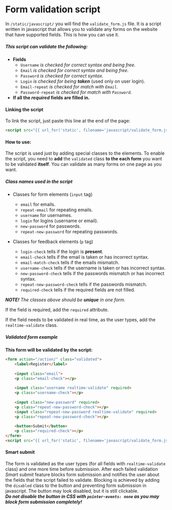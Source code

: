 # Form validation script

In `/static/javascript/` you will find the `validate_form.js` file. 
It is a script written in javascript that allows you to validate any forms on the website that have supported fields.
This is how you can use it.

##### This script can validate the following:
* **Fields**
  * `Username` _is checked for correct syntax and being free._
  * `Email` _is checked for correct syntax and being free._
  * `Password` _is checked for correct syntax._
  * `Login` _is checked for being **taken**_ (used only on user login).
  * `Email-repeat` _is checked for match with `Email`._
  * `Password-repeat` _is checked for match with `Password`._
* **If all the _required_ fields are filled in.**

#### Linking the script
To link the script, just paste this line at the end of the page:
```html
<script src="{{ url_for('static', filename='javascript/validate_form.js') }}"></script>
```

#### How to use:
The script is used just by adding special classes to the elements. To enable the script, you need 
to **add** the `validated` class **to the each form** you want to be validated **itself**. You can 
validate as many forms on one page as you want.

##### Class names used in the script

* Classes for form elements (`input` tag)
    * `email` for emails.  
    * `repeat-email` for repeating emails.  
    * `username` for usernames.  
    * `login` for logins (username or email).  
    * `new-password` for passwords.  
    * `repeat-new-password` for repeating passwords.  

* Classes for feedback elements (`p` tag)
    * `login-check` tells if the login is **present**.
    * `email-check` tells if the email is taken or has incorrect syntax.
    * `email-match-check` tells if the emails mismatch.
    * `username-check` tells if the username is taken or has incorrect syntax.
    * `new-password-check` tells if the passwords mismatch or has incorrect syntax.
    * `repeat-new-password-check` tells if the passwords mismatch.
    * `required-check` tells if the required fields are not filled.

***NOTE!*** *The classes above should be **unique** in one form.*
    
If the field is required, add the `required` attribute.

If the field needs to be validated in real time, as the user types, add the `realtime-validate` class.

##### Validated form example
**This form will be validated by the script:**
```html
<form action="/action/" class="validated">    
    <label>Register</label>
    
    <input class="email">
    <p class="email-check"></p>
    
    <input class="username realtime-validate" required>           
    <p class="username-check"></p>
    
    <input class="new-password" required>    
    <p class="repeat-new-password-check"></p>       
    <input class="repeat-new-password realtime-validate" required>           
    <p class="repeat-new-password-check"></p>
    
    <button>Submit</button>
    <p class="required-check"></p>
</form>
<script src="{{ url_for('static', filename='javascript/validate_form.js') }}"></script>
```

#### Smart submit
The form is validated as the user types (for all fields with `realtime-validate` class) and one more time
before submission. After each failed validation _Smart submit_ feature blocks form submission
and notifies the user about the fields that the script failed to validate. Blocking
is achieved by adding the `disabled` class to the button and preventing form submission in
javascript. The button may look disabled, but it is still clickable.  
***Do not disable the button in CSS with `pointer-events: none` as you may block 
form submission completely!***

